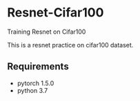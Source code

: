 # Resnet-Cifar100
Training Resnet on Cifar100

This is a resnet practice on cifar100 dataset.

## Requirements
- pytorch 1.5.0
- python 3.7
